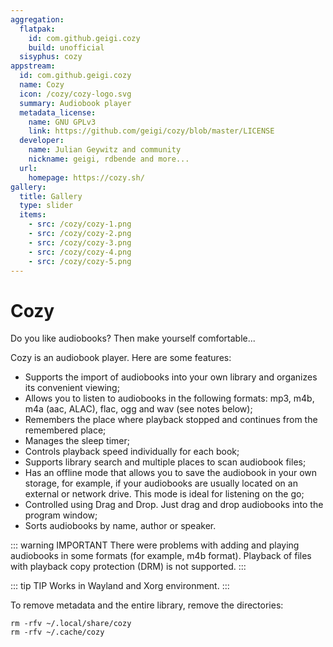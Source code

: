 ```yaml
---
aggregation:
  flatpak:
    id: com.github.geigi.cozy
    build: unofficial
  sisyphus: cozy
appstream:
  id: com.github.geigi.cozy
  name: Cozy
  icon: /cozy/cozy-logo.svg
  summary: Audiobook player
  metadata_license:
    name: GNU GPLv3
    link: https://github.com/geigi/cozy/blob/master/LICENSE
  developer:
    name: Julian Geywitz and community
    nickname: geigi, rdbende and more...
  url:
    homepage: https://cozy.sh/
gallery:
  title: Gallery
  type: slider
  items:
    - src: /cozy/cozy-1.png
    - src: /cozy/cozy-2.png
    - src: /cozy/cozy-3.png
    - src: /cozy/cozy-4.png
    - src: /cozy/cozy-5.png
---
```


# Cozy

Do you like audiobooks? Then make yourself comfortable...

Cozy is an audiobook player. Here are some features:

- Supports the import of audiobooks into your own library and organizes its convenient viewing;
- Allows you to listen to audiobooks in the following formats: mp3, m4b, m4a (aac, ALAC), flac, ogg and wav (see notes below);
- Remembers the place where playback stopped and continues from the remembered place;
- Manages the sleep timer;
- Controls playback speed individually for each book;
- Supports library search and multiple places to scan audiobook files;
- Has an offline mode that allows you to save the audiobook in your own storage, for example, if your audiobooks are usually located on an external or network drive. This mode is ideal for listening on the go;
- Controlled using Drag and Drop. Just drag and drop audiobooks into the program window;
- Sorts audiobooks by name, author or speaker.

<AGWGallery />

<!--@include: @en/apps/.parts/install/content-repo.md-->
<!--@include: @en/apps/.parts/install/content-flatpak.md-->

::: warning IMPORTANT
There were problems with adding and playing audiobooks in some formats (for example, m4b format). Playback of files with playback copy protection (DRM) is not supported.
:::

::: tip TIP
Works in Wayland and Xorg environment.
:::

To remove metadata and the entire library, remove the directories:

```shell
rm -rfv ~/.local/share/cozy
rm -rfv ~/.cache/cozy
```
